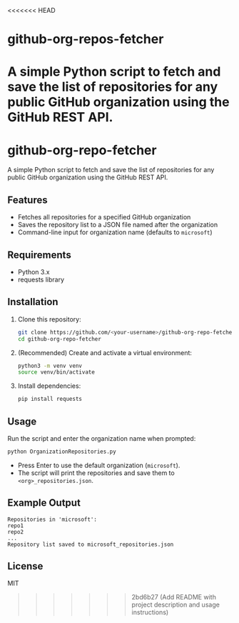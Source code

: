 <<<<<<< HEAD
# github-org-repos-fetcher
A simple Python script to fetch and save the list of repositories for any public GitHub organization using the GitHub REST API.
=======
# github-org-repo-fetcher

A simple Python script to fetch and save the list of repositories for any public GitHub organization using the GitHub REST API.

## Features
- Fetches all repositories for a specified GitHub organization
- Saves the repository list to a JSON file named after the organization
- Command-line input for organization name (defaults to `microsoft`)

## Requirements
- Python 3.x
- requests library

## Installation
1. Clone this repository:
   ```sh
   git clone https://github.com/<your-username>/github-org-repo-fetcher.git
   cd github-org-repo-fetcher
   ```
2. (Recommended) Create and activate a virtual environment:
   ```sh
   python3 -m venv venv
   source venv/bin/activate
   ```
3. Install dependencies:
   ```sh
   pip install requests
   ```

## Usage
Run the script and enter the organization name when prompted:

```sh
python OrganizationRepositories.py
```

- Press Enter to use the default organization (`microsoft`).
- The script will print the repositories and save them to `<org>_repositories.json`.

## Example Output
```
Repositories in 'microsoft':
repo1
repo2
...
Repository list saved to microsoft_repositories.json
```

## License
MIT
>>>>>>> 2bd6b27 (Add README with project description and usage instructions)
